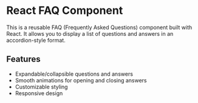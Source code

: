 # React FAQ Component

This is a reusable FAQ (Frequently Asked Questions) component built with React. It allows you to display a list of questions and answers in an accordion-style format.

## Features

- Expandable/collapsible questions and answers
- Smooth animations for opening and closing answers
- Customizable styling
- Responsive design

